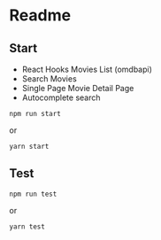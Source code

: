 # Readme

## Start

- React Hooks Movies List (omdbapi)
- Search Movies
- Single Page Movie Detail Page
- Autocomplete search


```
npm run start
```

or 

```
yarn start
```

## Test

```
npm run test
```

or

```
yarn test
```
